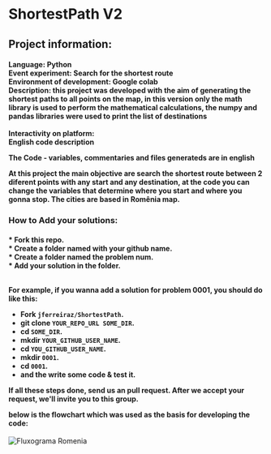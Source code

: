 # ShortestPath V2



<h2>Project information:</h2>
<h4>
Language: Python <br>
Event experiment: Search for the shortest route <br>
Environment of development: Google colab <br>
Description: 
this project was developed with the aim of generating the shortest paths to all points on the map, in this version only the math library is used to perform the mathematical calculations, the numpy and pandas libraries were used to print the list of destinations 
<br><br>
Interactivity on platform: <br>
English code description <br>

The Code - variables, commentaries and files generateds are in english <br>

At this project the main objective are search the shortest route between 2 diferent points with any start and any destination, at the code you can change the variables that determine where you start and where you gonna stop. The cities are based in Romênia map. <br>

### How to Add your solutions:
<h4>
  * Fork this repo. <br>
  * Create a folder named with your github name.<br>
  * Create a folder named the problem num.<br>
  * Add your solution in the folder.<br><br>

For example, if you wanna add a solution for problem 0001, you should do like this:

  * Fork `jferreiraz/ShortestPath`.
  * git clone `YOUR_REPO_URL SOME_DIR`.
  * cd `SOME_DIR`.
  * mkdir `YOUR_GITHUB_USER_NAME`.
  * cd `YOU_GITHUB_USER_NAME`.
  * mkdir `0001`.
  * cd `0001`.
  * and the write some code & test it.

If all these steps done, send us an pull request. After we accept your request, we'll invite you to this group.


below is the flowchart which was used as the basis for developing the code:

 </h4>

![Fluxograma Romenia](https://user-images.githubusercontent.com/106937501/190504950-b06ab5ff-4801-488c-aa62-464d4a69696f.png)
